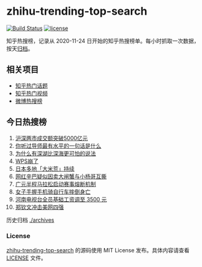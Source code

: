 # zhihu-trending-top-search

[![Build Status](https://github.com/justjavac/zhihu-trending-top-search/workflows/ci/badge.svg?branch=main)](https://github.com/justjavac/zhihu-trending-top-search/actions)
[![license](https://img.shields.io/github/license/justjavac/zhihu-trending-top-search)](https://github.com/justjavac/zhihu-trending-top-search/blob/main/LICENSE)

知乎热搜榜，记录从 2020-11-24 日开始的知乎热搜榜单。每小时抓取一次数据，按天[归档](./archives)。

## 相关项目

- [知乎热门话题](https://github.com/justjavac/zhihu-trending-hot-questions)
- [知乎热门视频](https://github.com/justjavac/zhihu-trending-hot-video)
- [微博热搜榜](https://github.com/justjavac/weibo-trending-hot-search)

## 今日热搜榜

<!-- BEGIN -->
<!-- 最后更新时间 Sat Sep 07 2024 01:11:57 GMT+0800 (China Standard Time) -->

1. [沪深两市成交额突破5000亿元](https://www.zhihu.com/search?q=%E6%B2%AA%E6%B7%B1%E4%B8%A4%E5%B8%82%E6%88%90%E4%BA%A4%E9%A2%9D%E7%AA%81%E7%A0%B45000%E4%BA%BF%E5%85%83)
1. [你听过导师最有水平的一句话是什么](https://www.zhihu.com/search?q=%E4%BD%A0%E5%90%AC%E8%BF%87%E5%AF%BC%E5%B8%88%E6%9C%80%E6%9C%89%E6%B0%B4%E5%B9%B3%E7%9A%84%E4%B8%80%E5%8F%A5%E8%AF%9D%E6%98%AF%E4%BB%80%E4%B9%88)
1. [为什么有深湖比深海更可怕的说法](https://www.zhihu.com/search?q=%E4%B8%BA%E4%BB%80%E4%B9%88%E6%9C%89%E6%B7%B1%E6%B9%96%E6%AF%94%E6%B7%B1%E6%B5%B7%E6%9B%B4%E5%8F%AF%E6%80%95%E7%9A%84%E8%AF%B4%E6%B3%95)
1. [WPS崩了](https://www.zhihu.com/search?q=WPS%E5%B4%A9%E4%BA%86)
1. [日本多地「大米荒」持续](https://www.zhihu.com/search?q=%E6%97%A5%E6%9C%AC%E5%A4%9A%E5%9C%B0%E3%80%8C%E5%A4%A7%E7%B1%B3%E8%8D%92%E3%80%8D%E6%8C%81%E7%BB%AD)
1. [网红辛巴疑似因卖大闸蟹与小杨哥互撕](https://www.zhihu.com/search?q=%E7%BD%91%E7%BA%A2%E8%BE%9B%E5%B7%B4%E7%96%91%E4%BC%BC%E5%9B%A0%E5%8D%96%E5%A4%A7%E9%97%B8%E8%9F%B9%E4%B8%8E%E5%B0%8F%E6%9D%A8%E5%93%A5%E4%BA%92%E6%92%95)
1. [广元半程马拉松启动赛事熔断机制](https://www.zhihu.com/search?q=%E5%B9%BF%E5%85%83%E5%8D%8A%E7%A8%8B%E9%A9%AC%E6%8B%89%E6%9D%BE%E5%90%AF%E5%8A%A8%E8%B5%9B%E4%BA%8B%E7%86%94%E6%96%AD%E6%9C%BA%E5%88%B6)
1. [女子手握手机骑自行车摔倒身亡](https://www.zhihu.com/search?q=%E5%A5%B3%E5%AD%90%E6%89%8B%E6%8F%A1%E6%89%8B%E6%9C%BA%E9%AA%91%E8%87%AA%E8%A1%8C%E8%BD%A6%E6%91%94%E5%80%92%E8%BA%AB%E4%BA%A1)
1. [河南电视台全员基础工资调至 3500 元](https://www.zhihu.com/search?q=%E6%B2%B3%E5%8D%97%E7%94%B5%E8%A7%86%E5%8F%B0%E5%85%A8%E5%91%98%E5%9F%BA%E7%A1%80%E5%B7%A5%E8%B5%84%E8%B0%83%E8%87%B3%203500%20%E5%85%83)
1. [郑钦文冲击美网四强](https://www.zhihu.com/search?q=%E9%83%91%E9%92%A6%E6%96%87%E5%86%B2%E5%87%BB%E7%BE%8E%E7%BD%91%E5%9B%9B%E5%BC%BA)

<!-- END -->

历史归档 [./archives](./archives)

### License

[zhihu-trending-top-search](https://github.com/justjavac/zhihu-trending-top-search) 的源码使用 MIT License
发布。具体内容请查看 [LICENSE](./LICENSE) 文件。

